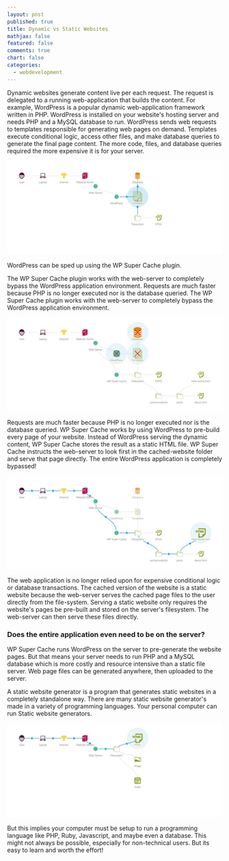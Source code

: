 ```yaml
---
layout: post
published: true
title: Dynamic vs Static Websites
mathjax: false
featured: false
comments: true
chart: false
categories: 
  - webdevelopment
---
```


Dynamic websites generate content live per each request. The request is delegated to a running web-application that builds the content. For example, WordPress is a popular dynamic web-application framework written in PHP. WordPress is installed on your website's hosting server and needs PHP and a MySQL database to run. WordPress sends web requests to templates responsible for generating web pages on demand. Templates execute conditional logic, access other files, and make database queries to generate the final page content. The more code, files, and database queries required the more expensive it is for your server.

![wordpress.jpg](/images/post/wordpress.jpg)

WordPress can be sped up using the WP Super Cache plugin.

The WP Super Cache plugin works with the web-server to completely bypass the WordPress application environment. Requests are much faster because PHP is no longer executed nor is the database queried. The WP Super Cache plugin works with the web-server to completely bypass the WordPress application environment. 

![super-cache.jpg](/images/post/super-cache.jpg)

Requests are much faster because PHP is no longer executed nor is the database queried. WP Super Cache works by using WordPress to pre-build every page of your website. Instead of WordPress serving the dynamic content, WP Super Cache stores the result as a static HTML file. WP Super Cache instructs the web-server to look first in the cached-website folder and serve that page directly. The entire WordPress application is completely bypassed! 

![super-cache-path.jpg](/images/post/super-cache-path.jpg)

The web application is no longer relied upon for expensive conditional logic or database transactions. The cached version of the website is a static website because the web-server serves the cached page files to the user directly from the file-system. Serving a static website only requires the website's pages be pre-built and stored on the server's filesystem. The web-server can then serve these files directly. 

### Does the entire application even need to be on the server?

WP Super Cache runs WordPress on the server to pre-generate the website pages. But that means your server needs to run PHP and a MySQL database which is more costly and resource intensive than a static file server. Web page files can be generated anywhere, then uploaded to the server.

A static website generator is a program that generates static websites in a completely standalone way. There are many static website generator's made in a variety of programming languages. Your personal computer can run Static website generators.

![staticwebsite.jpg](/images/post/staticwebsite.jpg)

But this implies your computer must be setup to run a programming language like PHP, Ruby, Javascript, and maybe even a database. This might not always be possible, especially for non-technical users. But its easy to learn and worth the effort!